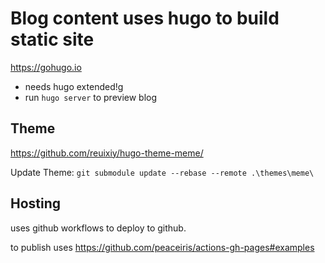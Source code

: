 # Blog content uses hugo to build static site

<https://gohugo.io>

- needs hugo extended!g
- run `hugo server` to preview blog

## Theme

<https://github.com/reuixiy/hugo-theme-meme/>

Update Theme: `git submodule update --rebase --remote .\themes\meme\`

## Hosting

uses github workflows to deploy to github.

to publish uses https://github.com/peaceiris/actions-gh-pages#examples